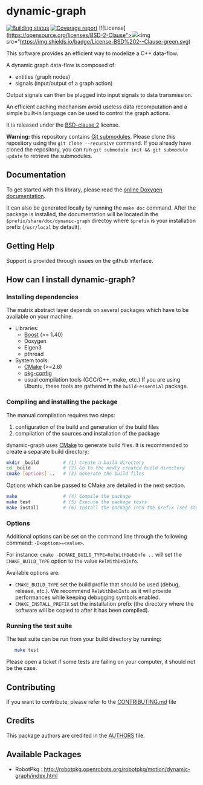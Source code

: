 dynamic-graph
=============

[![Building status](https://gepgitlab.laas.fr/stack-of-tasks/dynamic-graph/badges/master/pipeline.svg)](https://gepgitlab.laas.fr/stack-of-tasks/dynamic-graph/commits/master)
[![Coverage report](https://gepgitlab.laas.fr/stack-of-tasks/dynamic-graph/badges/master/coverage.svg?job=doc-coverage)](http://projects.laas.fr/stack-of-tasks/doc/stack-of-tasks/dynamic-graph/master/coverage/)
[![License](https://opensource.org/licenses/BSD-2-Clause"><img src="https://img.shields.io/badge/License-BSD%202--Clause-green.svg)](https://opensource.org/licenses/BSD-2-Clause"><img src="https://img.shields.io/badge/License-BSD%202--Clause-green.svg)

This software provides an efficient way to modelize a C++ data-flow.

A dynamic graph data-flow is composed of:
 * entities (graph nodes)
 * signals (input/output of a graph action)

Output signals can then be plugged into input signals to data
transmission.

An efficient caching mechanism avoid useless data recomputation and a
simple built-in language can be used to control the graph actions.

It is released under the [BSD-clause 2](COPYING.LESSER) license.


**Warning:** this repository contains [Git
submodules][git-submodules]. Please clone this repository using the
`git clone --recursive` command. If you already have cloned the
repository, you can run `git submodule init && git submodule update`
to retrieve the submodules.


Documentation
-------------

To get started with this library, please read the [online Doxygen
documentation][doxygen-documentation].

It can also be generated locally by running the `make doc`
command. After the package is installed, the documentation will be
located in the `$prefix/share/doc/dynamic-graph` directoy where
`$prefix` is your installation prefix (`/usr/local` by default).


Getting Help
------------

Support is provided through issues on the github interface.

How can I install dynamic-graph?
--------------------------------

### Installing dependencies

The matrix abstract layer depends on several packages which
have to be available on your machine.

 - Libraries:
   - [Boost][] (>= 1.40)
   - Doxygen
   - Eigen3
   - pthread
 - System tools:
   - [CMake][] (>=2.6)
   - [pkg-config][]
   - usual compilation tools (GCC/G++, make, etc.)
     If you are using Ubuntu, these tools are gathered in the `build-essential` package.



### Compiling and installing the package

The manual compilation requires two steps:

 1. configuration of the build and generation of the build files
 2. compilation of the sources and installation of the package

dynamic-graph uses [CMake][] to generate build files. It is
recommended to create a separate build directory:

```sh
mkdir _build         # (1) Create a build directory
cd _build            # (2) Go to the newly created build directory
cmake [options] ..   # (3) Generate the build files
```

Options which can be passed to CMake are detailed in the next section.

```sh
make                 # (4) Compile the package
make test            # (5) Execute the package tests
make install         # (6) Install the package into the prefix (see step 3)
```


### Options

Additional options can be set on the command line through the
following command: `-D<option>=<value>`.

For instance: `cmake -DCMAKE_BUILD_TYPE=RelWithDebInfo ..` will set
the `CMAKE_BUILD_TYPE` option to the value `RelWithDebInfo`.


Available options are:

- `CMAKE_BUILD_TYPE` set the build profile that should be used (debug,
  release, etc.). We recommend `RelWithDebInfo` as it will provide
  performances while keeping debugging symbols enabled.
- `CMAKE_INSTALL_PREFIX` set the installation prefix (the directory
  where the software will be copied to after it has been compiled).


### Running the test suite

The test suite can be run from your build directory by running:

```sh
   make test
```

Please open a ticket if some tests are failing on your computer, it
should not be the case.


Contributing
------------

If you want to contribute, please refer to the
[CONTRIBUTING.md](CONTRIBUTING.md) file

Credits
-------

This package authors are credited in the [AUTHORS](AUTHORS) file.



Available Packages
------------------

 * RobotPkg :
   http://robotpkg.openrobots.org/robotpkg/motion/dynamic-graph/index.html


[doxygen-documentation]: http://stack-of-tasks.github.io/dynamic-graph/doxygen/HEAD/

[git-submodules]: http://git-scm.com/book/en/Git-Tools-Submodules

[Boost]: http://www.boost.org/
[CMake]: htttp://www.cmake.org/
[Doxygen]: http://www.stack.nl/~dimitri/doxygen/
[Eigen]: http://eigen.tuxfamily.org/
[Git]: http://git-scm.com/
[Libtool]: https://www.gnu.org/software/libtool/
[RobotPkg]: http://robotpkg.openrobots.org/
[log4cxx]: https://logging.apache.org/log4cxx/
[pkg-config]: http://www.freedesktop.org/wiki/Software/pkg-config/
